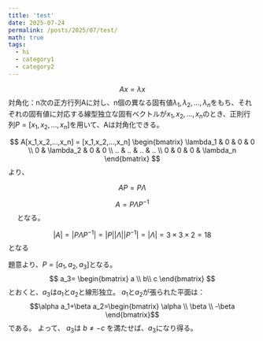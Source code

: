 ```yaml
---
title: 'test'
date: 2025-07-24
permalink: /posts/2025/07/test/
math: true
tags:
  - hi
  - category1
  - category2
---
```

	
$$
Ax=\lambda x
$$
対角化：n次の正方行列Aに対し、n個の異なる固有値$\lambda_1,\lambda_2,..., \lambda_n$をもち、それぞれの固有値に対応する線型独立な固有ベクトルが$x_1, x_2, ..., x_n$のとき、正則行列$P=[x_1,x_2,...,x_n]$を用いて、Aは対角化できる。

$$
A[x_1,x_2,...,x_n] = [x_1,x_2,...,x_n] \begin{bmatrix} \lambda_1 & 0 & 0 & 0 \\ 0 & \lambda_2 & 0 & 0 \\ .. & .. & .. & .. \\ 0 & 0 & 0 & \lambda_n \end{bmatrix}
$$
より、

$$
AP=P\Lambda
$$

$$
A=P\Lambda P^{-1}
$$　
となる。



$$
|A|=|P\Lambda P^{-1}|=|P||\Lambda||P^{-1}|=|\Lambda|=3\times3\times2=18
$$となる

題意より、$P=[a_1,a_2,a_3]$となる。
$$
a_3= \begin{bmatrix} a \\ b\\ c \end{bmatrix}
$$とおくと、$a_3$は$a_1$と$a_2$と線形独立。
$a_1$と$a_2$が張られた平面は：
$$\alpha a_1+\beta a_2=\begin{bmatrix} \alpha \\ \beta \\ -\beta \end{bmatrix}$$である。
よって、
$a_3$は $b\neq -c$ を満たせば、$a_3$になり得る。








